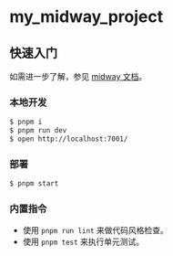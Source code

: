 # my_midway_project

## 快速入门

<!-- 在此次添加使用文档 -->

如需进一步了解，参见 [midway 文档][midway]。

### 本地开发

```bash
$ pnpm i
$ pnpm run dev
$ open http://localhost:7001/
```

### 部署

```bash
$ pnpm start
```

### 内置指令

-   使用 `pnpm run lint` 来做代码风格检查。
-   使用 `pnpm test` 来执行单元测试。

[midway]: https://midwayjs.org
